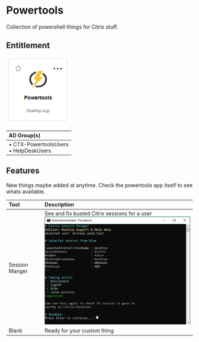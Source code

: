 # Powertools

Collection of powershell things for Citrix stuff.

## Entitlement

![Citrix app tile](powertools-01.png)

|AD Group(s)|
|:---|
| • CTX-PowertoolsUsers <br> • HelpDeskUsers|


## Features

New things maybe added at anytime. Check the powertools app itself to see whats available.

|Tool|Description|
|:---|:---|
|Session Manger|See and fix busted Citrix sessions for a user <br> ![screenshot](session-manager-01.png)|
|Blank|Ready for your custom thing|
